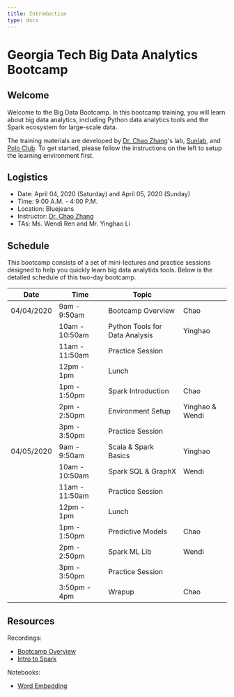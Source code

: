 ```yaml
---
title: Introduction
type: docs
---
```


# Georgia Tech Big Data Analytics Bootcamp

## Welcome

Welcome to the Big Data Bootcamp.  In this bootcamp training, you will learn about big data analytics, including Python data analytics tools and the Spark ecosystem for large-scale data.

The training materials are developed by [Dr. Chao Zhang](http://chaozhang.org)'s lab, [Sunlab](http://www.sunlab.org), and [Polo Club](https://poloclub.github.io). To get started, please follow the instructions on the left to setup the learning environment first.

## Logistics

- Date: April 04, 2020 (Saturday) and April 05, 2020 (Sunday) 
- Time: 9:00 A.M. - 4:00 P.M.
- Location: Bluejeans
- Instructor: [Dr. Chao Zhang](http://chaozhang.org)
- TAs: Ms. Wendi Ren and Mr. Yinghao Li

## Schedule

This bootcamp consists of a set of mini-lectures and practice sessions designed to help you quickly learn big data analytids tools. Below is the detailed schedule of this two-day bootcamp.

| Date       | Time           | Topic                          | |
|------------|----------------|--------------------------------|---|
| 04/04/2020 | 9am - 9:50am     | Bootcamp Overview              | Chao |
|            | 10am - 10:50am   | Python Tools for Data Analysis | Yinghao |
|            | 11am - 11:50am   | Practice Session               |  |
|            | 12pm - 1pm     | Lunch                          | |
|            | 1pm - 1:50pm   | Spark Introduction             | Chao |
|            | 2pm - 2:50pm   | Environment Setup              | Yinghao & Wendi |
|            | 3pm - 3:50pm   | Practice Session               |  |
| 04/05/2020 | 9am - 9:50am   | Scala & Spark Basics           |Yinghao  |
|            | 10am - 10:50am | Spark SQL & GraphX             | Wendi  |
|            | 11am - 11:50am | Practice Session               | |
|            | 12pm - 1pm     | Lunch                          ||
|            | 1pm - 1:50pm   | Predictive Models              |Chao |
|            | 2pm - 2:50pm   | Spark ML Lib                   | Wendi |
|            | 3pm - 3:50pm   | Practice Session               | |
|            | 3:50pm - 4pm   | Wrapup                         |Chao |

## Resources

Recordings:
- [Bootcamp Overview](https://bluejeans.com/s/2y4ZH)
- [Intro to Spark](https://bluejeans.com/s/sTNso/)

Notebooks:
- [Word Embedding](https://www.dropbox.com/s/f9x670g5kclok3a/word-embedding.ipynb?dl=0)
